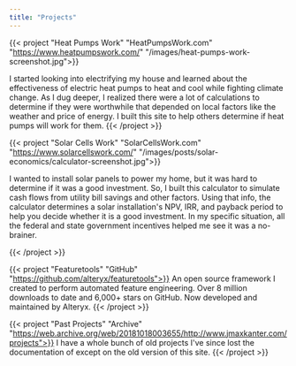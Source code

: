```yaml
---
title: "Projects"
---
```


{{< project "Heat Pumps Work" "HeatPumpsWork.com" "https://www.heatpumpswork.com/" "/images/heat-pumps-work-screenshot.jpg">}}

I started looking into electrifying my house and learned about the effectiveness of electric heat pumps to heat and cool while fighting climate change. As I dug deeper, I realized there were a lot of calculations to determine if they were worthwhile that depended on local factors like the weather and price of energy. I built this site to help others determine if heat pumps will work for them.
{{< /project  >}}

{{< project "Solar Cells Work" "SolarCellsWork.com" "https://www.solarcellswork.com/" "/images/posts/solar-economics/calculator-screenshot.jpg">}}

I wanted to install solar panels to power my home, but it was hard to determine if it was a good investment. So, I built this calculator to simulate cash flows from utility bill savings and other factors. Using that info, the calculator determines a solar installation's NPV, IRR, and payback period to help you decide whether it is a good investment. In my specific situation, all the federal and state government incentives helped me see it was a no-brainer.

{{< /project  >}}

{{< project "Featuretools" "GitHub" "https://github.com/alteryx/featuretools">}}
An open source framework I created to perform automated feature engineering. Over 8 million downloads to date and 6,000+ stars on GitHub. Now developed and maintained by Alteryx.
{{< /project  >}}

{{< project "Past Projects" "Archive" "https://web.archive.org/web/20181018003655/http://www.jmaxkanter.com/projects">}}
I have a whole bunch of old projects I've since lost the documentation of except on the old version of this site.
{{< /project  >}}
